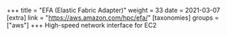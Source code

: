 +++
title = "EFA (Elastic Fabric Adapter)"
weight = 33
date = 2021-03-07
[extra]
link = "https://aws.amazon.com/hpc/efa/"
[taxonomies]
groups = ["aws"]
+++
High-speed network interface for EC2

